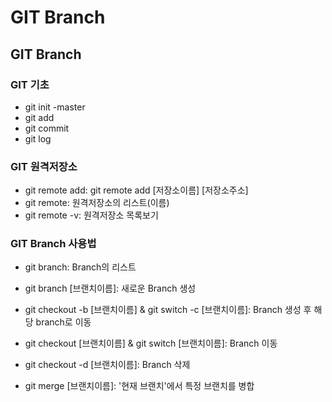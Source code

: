 # GIT Branch

## GIT Branch

### GIT 기초
 - git init -master
 - git add
 - git commit
 - git log

### GIT 원격저장소
 - git remote add: git remote add [저장소이름] [저장소주소]
 - git remote: 원격저장소의 리스트(이름)
 - git remote -v: 원격저장소 목록보기

### GIT Branch 사용법
 - git branch: Branch의 리스트
 - git branch [브랜치이름]: 새로운 Branch 생성
 - git checkout -b [브랜치이름] & git switch -c [브랜치이름]: Branch 생성 후 해당 branch로 이동
 - git checkout [브랜치이름] & git switch [브랜치이름]: Branch 이동
 - git checkout -d [브랜치이름]: Branch 삭제

 - git merge [브랜치이름]: '현재 브랜치'에서 특정 브랜치를 병합